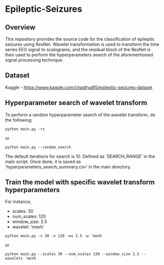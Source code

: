# Epileptic-Seizures

## Overview
This repository provides the source code for the classification of epileptic seizures using ResNet. Wavelet transformation is used to transform the time series EEG signal to scalograms, and the residual block of the ResNet is then used to perform the hyperparameters search of the aforementioned signal processing technique.

## Dataset

Kaggle - https://www.kaggle.com/chaditya95/epileptic-seizures-dataset

## Hyperparameter search of wavelet transform

To perform a random hyperparameter search of the wavelet transform, do the following:

```
python main.py -rs 
```
or 
```
python main.py --random_search
```
The default iterations for search is 10. Defined as 'SEARCH_RANGE' in the main script. Once done, it is saved as 'hyperparameters_search_summary.csv' in the main directory.

## Train the model with specific wavelet transform hyperparameters

For instance, 
- scales: 30
- num_scales: 120
- window_size: 2.5
- wavelet: 'mexh'

```
python main.py -s 30 -n 120 -ws 2.5 -w 'mexh
```
or
```
python main.py --scales 30 --num_scales 120 --window_size 2.5 --wavelets 'mexh
```
